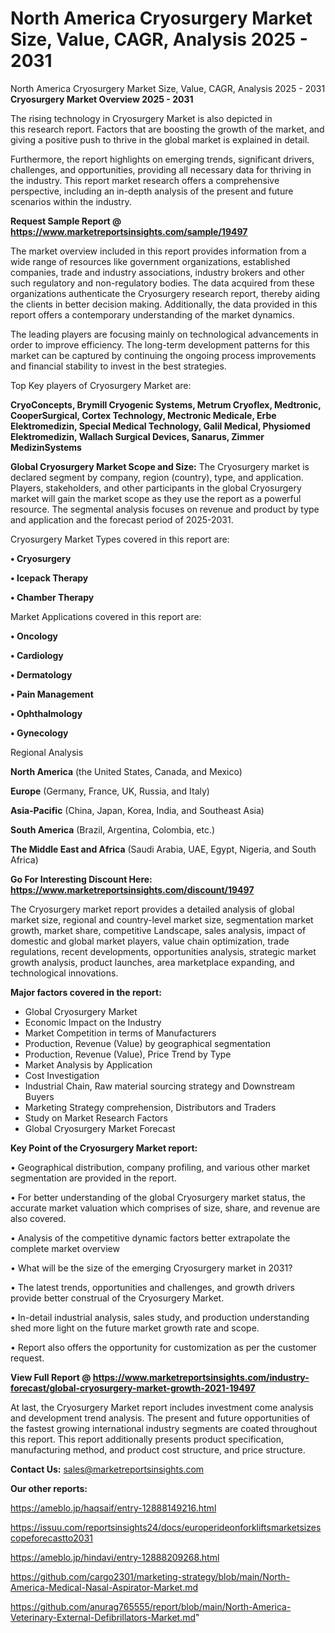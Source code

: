 # North America Cryosurgery Market Size, Value, CAGR, Analysis 2025 - 2031
North America Cryosurgery Market Size, Value, CAGR, Analysis 2025 - 2031
<Strong> Cryosurgery Market Overview 2025 - 2031</strong>

The rising technology in Cryosurgery Market is also depicted in this research report. Factors that are boosting the growth of the market, and giving a positive push to thrive in the global market is explained in detail.

Furthermore, the report highlights on emerging trends, significant drivers, challenges, and opportunities, providing all necessary data for thriving in the industry. This report market research offers a comprehensive perspective, including an in-depth analysis of the present and future scenarios within the industry.

<strong>Request Sample Report @ <a href=https://www.marketreportsinsights.com/sample/19497>https://www.marketreportsinsights.com/sample/19497</a></strong>

The market overview included in this report provides information from a wide range of resources like government organizations, established companies, trade and industry associations, industry brokers and other such regulatory and non-regulatory bodies. The data acquired from these organizations authenticate the Cryosurgery research report, thereby aiding the clients in better decision making. Additionally, the data provided in this report offers a contemporary understanding of the market dynamics.

The leading players are focusing mainly on technological advancements in order to improve efficiency. The long-term development patterns for this market can be captured by continuing the ongoing process improvements and financial stability to invest in the best strategies.

Top Key players of Cryosurgery Market are:

<strong>CryoConcepts, Brymill Cryogenic Systems, Metrum Cryoflex, Medtronic, CooperSurgical, Cortex Technology, Mectronic Medicale, Erbe Elektromedizin, Special Medical Technology, Galil Medical, Physiomed Elektromedizin, Wallach Surgical Devices, Sanarus, Zimmer MedizinSystems</strong>

<strong><b>Global Cryosurgery Market Scope and Size:</b></strong>
The Cryosurgery market is declared segment by company, region (country), type, and application. Players, stakeholders, and other participants in the global Cryosurgery market will gain the market scope as they use the report as a powerful resource. The segmental analysis focuses on revenue and product by type and application and the forecast period of 2025-2031.

Cryosurgery Market Types covered in this report are:

<strong>• Cryosurgery

• Icepack Therapy

• Chamber Therapy</strong>

Market Applications covered in this report are:

<strong>• Oncology

• Cardiology

• Dermatology

• Pain Management

• Ophthalmology

• Gynecology</strong> 

Regional Analysis

<strong>North America</strong> (the United States, Canada, and Mexico)

<strong>Europe</strong> (Germany, France, UK, Russia, and Italy)

<strong>Asia-Pacific</strong> (China, Japan, Korea, India, and Southeast Asia)

<strong>South America</strong> (Brazil, Argentina, Colombia, etc.)

<strong>The Middle East and Africa</strong> (Saudi Arabia, UAE, Egypt, Nigeria, and South Africa)

<strong>Go For Interesting Discount Here: <a href=https://www.marketreportsinsights.com/discount/19497>https://www.marketreportsinsights.com/discount/19497</a></strong>

The Cryosurgery market report provides a detailed analysis of global market size, regional and country-level market size, segmentation market growth, market share, competitive Landscape, sales analysis, impact of domestic and global market players, value chain optimization, trade regulations, recent developments, opportunities analysis, strategic market growth analysis, product launches, area marketplace expanding, and technological innovations.

<strong><b>Major factors covered in the report:</b></strong>
<ul>
  <li>Global Cryosurgery Market </li>
  <li>Economic Impact on the Industry</li>
  <li>Market Competition in terms of Manufacturers</li>
  <li>Production, Revenue (Value) by geographical segmentation</li>
  <li>Production, Revenue (Value), Price Trend by Type</li>
  <li>Market Analysis by Application</li>
  <li>Cost Investigation</li>
  <li>Industrial Chain, Raw material sourcing strategy and Downstream Buyers</li>
  <li>Marketing Strategy comprehension, Distributors and Traders</li>
  <li>Study on Market Research Factors</li>
  <li>Global Cryosurgery Market Forecast</li>
</ul>

<strong><b>Key Point of the Cryosurgery Market report:</b></strong>

• Geographical distribution, company profiling, and various other market segmentation are provided in the report.

• For better understanding of the global Cryosurgery market status, the accurate market valuation which comprises of size, share, and revenue are also covered.

• Analysis of the competitive dynamic factors better extrapolate the complete market overview

• What will be the size of the emerging Cryosurgery market in 2031?

• The latest trends, opportunities and challenges, and growth drivers provide better construal of the Cryosurgery Market.

• In-detail industrial analysis, sales study, and production understanding shed more light on the future market growth rate and scope.

• Report also offers the opportunity for customization as per the customer request.

<strong><b>View Full Report @ <a href=https://www.marketreportsinsights.com/industry-forecast/global-cryosurgery-market-growth-2021-19497>https://www.marketreportsinsights.com/industry-forecast/global-cryosurgery-market-growth-2021-19497</a></b></strong>


At last, the Cryosurgery Market report includes investment come analysis and development trend analysis. The present and future opportunities of the fastest growing international industry segments are coated throughout this report. This report additionally presents product specification, manufacturing method, and product cost structure, and price structure.

<strong>Contact Us:</strong>
sales@marketreportsinsights.com

<strong>Our other reports:</strong>

<a href=https://ameblo.jp/haqsaif/entry-12888149216.html>https://ameblo.jp/haqsaif/entry-12888149216.html</a>

<a href=https://issuu.com/reportsinsights24/docs/europerideonforkliftsmarketsizescopeforecastto2031>https://issuu.com/reportsinsights24/docs/europerideonforkliftsmarketsizescopeforecastto2031</a>

<a href=https://ameblo.jp/hindavi/entry-12888209268.html>https://ameblo.jp/hindavi/entry-12888209268.html</a>

<a href=https://github.com/cargo2301/marketing-strategy/blob/main/North-America-Medical-Nasal-Aspirator-Market.md>https://github.com/cargo2301/marketing-strategy/blob/main/North-America-Medical-Nasal-Aspirator-Market.md</a>

<a href=https://github.com/anurag765555/report/blob/main/North-America-Veterinary-External-Defibrillators-Market.md>https://github.com/anurag765555/report/blob/main/North-America-Veterinary-External-Defibrillators-Market.md</a>"
